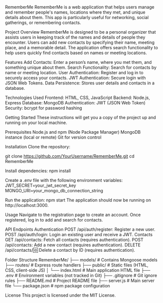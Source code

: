 RememberMe
RememberMe is a web application that helps users manage and remember people's names, locations where they met, and unique details about them. This app is particularly useful for networking, social gatherings, or remembering contacts.

Project Overview
RememberMe is designed to be a personal organizer that assists users in keeping track of the names and details of people they encounter. Users can add new contacts by specifying their name, meeting place, and a memorable detail. The application offers search functionality to help users quickly find contacts based on names or meeting locations.

Features
Add Contacts: Enter a person’s name, where you met them, and something unique about them.
Search Functionality: Search for contacts by name or meeting location.
User Authentication: Register and log in to securely access your contacts.
JWT Authentication: Secure login with JSON Web Tokens.
Data Persistence: Stores user details and contacts in a database.

Technologies Used
Frontend: HTML, CSS, JavaScript
Backend: Node.js, Express
Database: MongoDB
Authentication: JWT (JSON Web Token)
Security: bcrypt for password hashing


Getting Started
These instructions will get you a copy of the project up and running on your local machine.

Prerequisites
Node.js and npm (Node Package Manager)
MongoDB instance (local or remote)
Git for version control

Installation
Clone the repository:

git clone https://github.com/YourUsername/RememberMe.git
cd RememberMe

Install dependencies:
npm install

Create a .env file with the following environment variables:
JWT_SECRET=your_jwt_secret_key
MONGO_URI=your_mongo_db_connection_string

Run the application:
npm start
The application should now be running on http://localhost:3000.

Usage
Navigate to the registration page to create an account.
Once registered, log in to add and search for contacts.

API Endpoints
Authentication
POST /api/auth/register: Register a new user.
POST /api/auth/login: Login an existing user and receive a JWT.
Contacts
GET /api/contacts: Fetch all contacts (requires authentication).
POST /api/contacts: Add a new contact (requires authentication).
DELETE /api/contacts/:id: Delete a contact by ID (requires authentication).

Folder Structure
RememberMe/
├── models/               # Contains Mongoose models
├── routes/               # Express route handlers
├── public/               # Static files (HTML, CSS, client-side JS)
│   └── index.html        # Main application HTML file
├── .env                  # Environment variables (not tracked in Git)
├── .gitignore            # Git ignore rules
├── README.md             # Project README file
├── server.js             # Main server file
└── package.json          # npm package configuration

License
This project is licensed under the MIT License.
